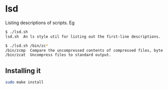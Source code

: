 # lsd
Listing descriptions of scripts. Eg

```bash
$ ./lsd.sh
lsd.sh  An ls style util for listing out the first-line descriptions.
```

```bash
$ ./lsd.sh /bin/zc*
/bin/zcmp  Compare the uncompressed contents of compressed files, byte by byte.
/bin/zcat  Uncompress files to standard output.
```

## Installing it

```bash
sudo make install
```
